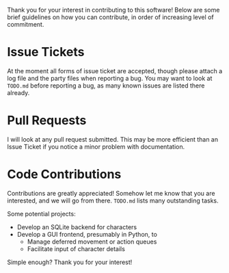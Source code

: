 Thank you for your interest in contributing to this software!  Below are some brief guidelines on how you can contribute, in order of increasing level of commitment.

# Issue Tickets

At the moment all forms of issue ticket are accepted, though please attach a log file and the party files when reporting a bug.  You may want to look at `TODO.md` before reporting a bug, as many known issues are listed there already.

# Pull Requests

I will look at any pull request submitted.  This may be more efficient than an Issue Ticket if you notice a minor problem with documentation.

# Code Contributions

Contributions are greatly appreciated!  Somehow let me know that you are interested, and we will go from there.  `TODO.md` lists many outstanding tasks.

Some potential projects:

* Develop an SQLite backend for characters
* Develop a GUI frontend, presumably in Python, to
  - Manage deferred movement or action queues
  - Facilitate input of character details


Simple enough?  Thank you for your interest!
